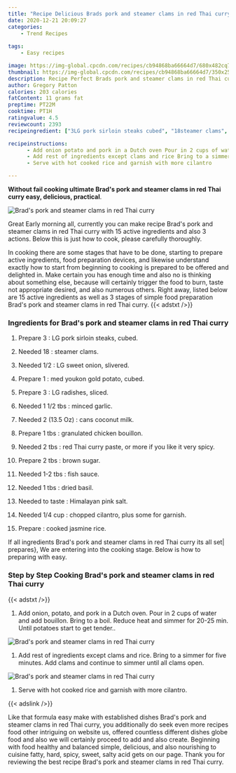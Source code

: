```yaml
---
title: "Recipe Delicious Brads pork and steamer clams in red Thai curry"
date: 2020-12-21 20:09:27
categories:
    - Trend Recipes
    
tags:
    - Easy recipes

image: https://img-global.cpcdn.com/recipes/cb94868ba66664d7/680x482cq70/brads-pork-and-steamer-clams-in-red-thai-curry-recipe-main-photo.jpg
thumbnail: https://img-global.cpcdn.com/recipes/cb94868ba66664d7/350x250cq70/brads-pork-and-steamer-clams-in-red-thai-curry-recipe-main-photo.jpg
description: Recipe Perfect Brads pork and steamer clams in red Thai curry with 15 ingredients and 3 stages of easy cooking.
author: Gregory Patton
calories: 203 calories
fatContent: 11 grams fat
preptime: PT22M
cooktime: PT1H
ratingvalue: 4.5
reviewcount: 2393
recipeingredient: ["3LG pork sirloin steaks cubed", "18steamer clams", "1/2LG sweet onion slivered", "1med youkon gold potato cubed", "3LG radishes sliced", "1 1/2 tbsminced garlic", "2 (13.5 Oz)cans coconut milk", "1 tbsgranulated chicken bouillon", "2 tbsred Thai curry paste or more if you like it very spicy", "2 tbsbrown sugar", "1-2 tbsfish sauce", "1 tbsdried basil", "to tasteHimalayan pink salt", "1/4 cupchopped cilantro plus some for garnish", "cooked jasmine rice"]

recipeinstructions: 
      - Add onion potato and pork in a Dutch oven Pour in 2 cups of water and add bouillon Bring to a boil Reduce heat and simmer for 2025 min Until potatoes start to get tender 
      - Add rest of ingredients except clams and rice Bring to a simmer for five minutes Add clams and continue to simmer until all clams open 
      - Serve with hot cooked rice and garnish with more cilantro

---
```




**Without fail cooking ultimate Brad&#39;s pork and steamer clams in red Thai curry easy, delicious, practical**. 


![Brad&#39;s pork and steamer clams in red Thai curry](https://img-global.cpcdn.com/recipes/cb94868ba66664d7/680x482cq70/brads-pork-and-steamer-clams-in-red-thai-curry-recipe-main-photo.jpg "Brad&#39;s pork and steamer clams in red Thai curry")




Great Early morning all, currently you can make recipe Brad&#39;s pork and steamer clams in red Thai curry with 15 active ingredients and also 3 actions. Below this is just how to cook, please carefully thoroughly.

In cooking there are some stages that have to be done, starting to prepare active ingredients, food preparation devices, and likewise understand exactly how to start from beginning to cooking is prepared to be offered and delighted in. Make certain you has enough time and also no is thinking about something else, because will certainly trigger the food to burn, taste not appropriate desired, and also numerous others. Right away, listed below are 15 active ingredients as well as 3 stages of simple food preparation Brad&#39;s pork and steamer clams in red Thai curry.
{{< adstxt />}}

### Ingredients for Brad&#39;s pork and steamer clams in red Thai curry


1. Prepare 3 : LG pork sirloin steaks, cubed.

1. Needed 18 : steamer clams.

1. Needed 1/2 : LG sweet onion, slivered.

1. Prepare 1 : med youkon gold potato, cubed.

1. Prepare 3 : LG radishes, sliced.

1. Needed 1 1/2 tbs : minced garlic.

1. Needed 2 (13.5 Oz) : cans coconut milk.

1. Prepare 1 tbs : granulated chicken bouillon.

1. Needed 2 tbs : red Thai curry paste, or more if you like it very spicy.

1. Prepare 2 tbs : brown sugar.

1. Needed 1-2 tbs : fish sauce.

1. Needed 1 tbs : dried basil.

1. Needed to taste : Himalayan pink salt.

1. Needed 1/4 cup : chopped cilantro, plus some for garnish.

1. Prepare  : cooked jasmine rice.



If all ingredients Brad&#39;s pork and steamer clams in red Thai curry its all set| prepares}, We are entering into the cooking stage. Below is how to preparing with easy.

### Step by Step Cooking Brad&#39;s pork and steamer clams in red Thai curry

{{< adstxt />}}


1. Add onion, potato, and pork in a Dutch oven. Pour in 2 cups of water and add bouillon. Bring to a boil. Reduce heat and simmer for 20-25 min. Until potatoes start to get tender..



![Brad&#39;s pork and steamer clams in red Thai curry](https://img-global.cpcdn.com/steps/a6617c33242fa1df/160x128cq70/brads-pork-and-steamer-clams-in-red-thai-curry-recipe-step-1-photo.jpg" "Brad&#39;s pork and steamer clams in red Thai curry")



1. Add rest of ingredients except clams and rice. Bring to a simmer for five minutes. Add clams and continue to simmer until all clams open.



![Brad&#39;s pork and steamer clams in red Thai curry](https://img-global.cpcdn.com/steps/ade25a92e38a3494/160x128cq70/brads-pork-and-steamer-clams-in-red-thai-curry-recipe-step-2-photo.jpg" "Brad&#39;s pork and steamer clams in red Thai curry")



1. Serve with hot cooked rice and garnish with more cilantro.





{{< adslink />}}

Like that formula easy make with established dishes Brad&#39;s pork and steamer clams in red Thai curry, you additionally do seek even more recipes food other intriguing on website us, offered countless different dishes globe food and also we will certainly proceed to add and also create. Beginning with food healthy and balanced simple, delicious, and also nourishing to cuisine fatty, hard, spicy, sweet, salty acid gets on our page. Thank you for reviewing the best recipe Brad&#39;s pork and steamer clams in red Thai curry.
